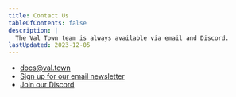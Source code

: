 ```yaml
---
title: Contact Us
tableOfContents: false
description: |
  The Val Town team is always available via email and Discord.
lastUpdated: 2023-12-05
---
```


- [docs@val.town](mailto:docs@val.town)
- [Sign up for our email newsletter](https://cdn.forms-content.sg-form.com/6c6893f3-38e6-11ed-b573-a6c391c68d4b)
- [Join our Discord](https://discord.gg/dHv45uN5RY)
